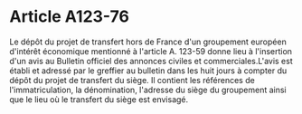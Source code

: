 # Article A123-76

Le dépôt du projet de transfert hors de France d'un groupement européen d'intérêt économique mentionné à l'article A. 123-59 donne lieu à l'insertion d'un avis au Bulletin officiel des annonces civiles et commerciales.L'avis est établi et adressé par le greffier au bulletin dans les huit jours à compter du dépôt du projet de transfert du siège. Il contient les références de l'immatriculation, la dénomination, l'adresse du siège du groupement ainsi que le lieu où le transfert du siège est envisagé.
